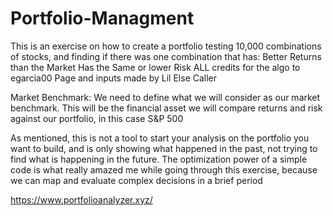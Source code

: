 # Portfolio-Managment

This is an exercise on how to create a portfolio testing 10,000 combinations of stocks, and finding if there was one combination that has: Better Returns than the Market Has the Same or lower Risk ALL credits for the algo to egarcia00 Page and inputs made by Lil Else Caller

Market Benchmark: We need to define what we will consider as our market benchmark. This will be the financial asset we will compare returns and risk against our portfolio, in this case S&P 500

As mentioned, this is not a tool to start your analysis on the portfolio you want to build, and is only showing what happened in the past, not trying to find what is happening in the future. The optimization power of a simple code is what really amazed me while going through this exercise, because we can map and evaluate complex decisions in a brief period

https://www.portfolioanalyzer.xyz/
